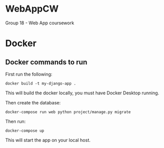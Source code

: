 # WebAppCW
Group 18 - Web App coursework


# Docker
## Docker commands to run
First run the following:
```
docker build -t my-django-app .
```
This will build the docker locally, you must have Docker Desktop running.

Then create the database:
```
docker-compose run web python project/manage.py migrate
```

Then run:
```
docker-compose up
```
This will start the app on your local host.
